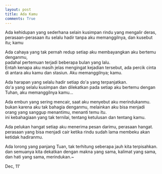 ```yaml
---
layout: post
title: Ada Kamu
comments: True
---
```


Ada kehidupan yang sederhana selain kusimpan rindu yang mengalir deras,  
perasaan-perasaan itu selalu hadir tanpa aku memanggilnya, dan kusebut itu; kamu

Ada cahaya yang tak pernah redup setiap aku membayangkan aku bertemu denganmu,  
padahal pertemuan terjadi beberapa bulan yang lalu.  
Entah kenapa aku masih jelas mengingat kejadian tersebut, ada percik cinta di antara aku kamu dan stasiun. Aku memanggilnya; kamu.

Ada harapan yang selalu hadir setiap do'a yang terpanjatkan.  
do'a yang selalu kusimpan dan dilekatkan pada setiap aku bertemu dengan Tuhan, aku memanggilnya kamu...

Ada embun yang sering mencair, saat aku menyebut aku merindukanmu.  
bukan karena aku tak bahagia denganmu, melainkan aku bisa menjadi orang yang sanggup menantimu, menanti temu itu.  
ini kebahagiaan yang tak ternilai, tentang ketulusan dan tentang kamu.

Ada pelukan hangat setiap aku menerima pesan darimu, perasaan hangat.  
perasaan yang bisa menjadi cair ketika rindu sudah lama membeku akan ketidak hadiranmu.

Ada lorong yang panjang Tuan, tak terhitung seberapa jauh kita terpisahkan.  
dan semuanya kita dekatkan dengan makna yang sama, kalimat yang sama, dan hati yang sama, merindukan.~

Dec, 11'